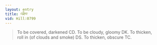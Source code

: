 ```yaml
---
layout: entry
title: འཐིབ་
vid: Hill:0799
---
```

> To be covered, darkened CD\. To be cloudy, gloomy DK\. To thicken, roll in (of clouds and smoke) DS\. To thicken, obscure TC\.


